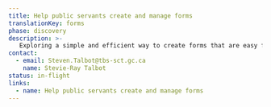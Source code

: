 ```yaml
---
title: Help public servants create and manage forms
translationKey: forms
phase: discovery
description: >-
   Exploring a simple and efficient way to create forms that are easy for government to use and people to complete.
contact:
  - email: Steven.Talbot@tbs-sct.gc.ca
    name: Stevie-Ray Talbot 
status: in-flight
links:
  - name: Help public servants create and manage forms
---
```

